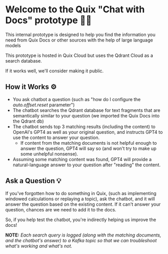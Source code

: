 # Welcome to the Quix "Chat with Docs" prototype 🚀🤖

This internal prototype is designed to help you find the information you need from Quix Docs or other sources with the help of large language models 

This prototype is hosted in Quix Cloud but uses the Qdrant Cloud as a search database. 

If it works well, we'll consider making it public.

## How it Works ⚙️

 * You ask chatbot a question (such as "how do I configure the _auto.offset.reset_ parameter")
 * The chatbot searches the Qdrant database for text fragments that are semantically similar to your question (we imported the Quix Docs into the Qdrant db)
 * The chatbot sends top 3 matching results (including the content) to OpenAI's GPT4 as well as your original question, and instructs GPT4 to use the content to answer your question.
   * If content from the matching documents is not helpful enough to answer the question, GPT4 will say so (and won't try to make up some unhelpful nonsense).
 * Assuming some matching content was found, GPT4 will provide a natural-language answer to your question after "reading" the content.

## Ask a Question 💡

If you've forgotten how to do something in Quix, (such as implementing windowed calculations or replaying a topic), ask the chatbot, and it will answer the question based on the existing content. If it can't answer your question, chances are we need to add it to the docs.

So, if you help test the chatbot, you're indirectly helping us improve the docs!

**NOTE:** _Each search query is logged (along with the matching documents, and the chatbot's answer) to a Kafka topic so that we can troubleshoot what's working and what's not._

